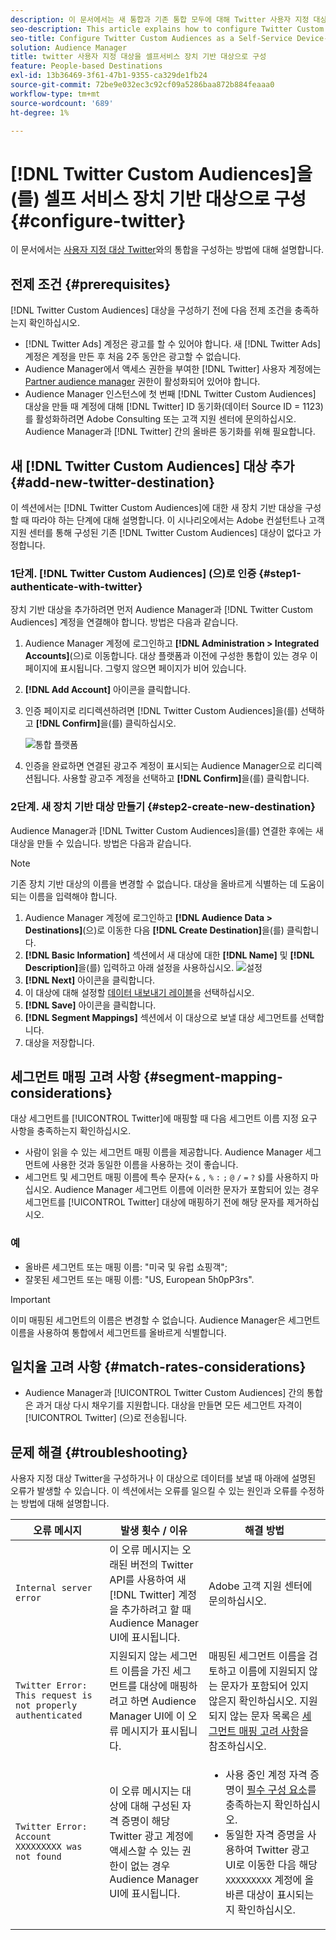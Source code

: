 ```yaml
---
description: 이 문서에서는 새 통합과 기존 통합 모두에 대해 Twitter 사용자 지정 대상을 구성하는 방법을 설명합니다.
seo-description: This article explains how to configure Twitter Custom Audiences for both new and existing integrations.
seo-title: Configure Twitter Custom Audiences as a Self-Service Device-Based Destination
solution: Audience Manager
title: twitter 사용자 지정 대상을 셀프서비스 장치 기반 대상으로 구성
feature: People-based Destinations
exl-id: 13b36469-3f61-47b1-9355-ca329de1fb24
source-git-commit: 72be9e032ec3c92cf09a5286baa872b884feaaa0
workflow-type: tm+mt
source-wordcount: '689'
ht-degree: 1%

---
```


# [!DNL Twitter Custom Audiences]을(를) 셀프 서비스 장치 기반 대상으로 구성 {#configure-twitter}

이 문서에서는 [사용자 지정 대상 Twitter](https://business.twitter.com/en/help/campaign-setup/campaign-targeting/custom-audiences.html)와의 통합을 구성하는 방법에 대해 설명합니다.

## 전제 조건 {#prerequisites}

[!DNL Twitter Custom Audiences] 대상을 구성하기 전에 다음 전제 조건을 충족하는지 확인하십시오.

* [!DNL Twitter Ads] 계정은 광고를 할 수 있어야 합니다. 새 [!DNL Twitter Ads] 계정은 계정을 만든 후 처음 2주 동안은 광고할 수 없습니다.
* Audience Manager에서 액세스 권한을 부여한 [!DNL Twitter] 사용자 계정에는 [Partner audience manager](https://business.twitter.com/en/help/troubleshooting/multi-user-login-faq.html#accesslevels) 권한이 활성화되어 있어야 합니다.
* Audience Manager 인스턴스에 첫 번째 [!DNL Twitter Custom Audiences] 대상을 만들 때 계정에 대해 [!DNL Twitter] ID 동기화(데이터 Source ID = 1123)를 활성화하려면 Adobe Consulting 또는 고객 지원 센터에 문의하십시오. Audience Manager과 [!DNL Twitter] 간의 올바른 동기화를 위해 필요합니다.

## 새 [!DNL Twitter Custom Audiences] 대상 추가 {#add-new-twitter-destination}

이 섹션에서는 [!DNL Twitter Custom Audiences]에 대한 새 장치 기반 대상을 구성할 때 따라야 하는 단계에 대해 설명합니다. 이 시나리오에서는 Adobe 컨설턴트나 고객 지원 센터를 통해 구성된 기존 [!DNL Twitter Custom Audiences] 대상이 없다고 가정합니다.

### 1단계. [!DNL Twitter Custom Audiences] (으)로 인증 {#step1-authenticate-with-twitter}

장치 기반 대상을 추가하려면 먼저 Audience Manager과 [!DNL Twitter Custom Audiences] 계정을 연결해야 합니다. 방법은 다음과 같습니다.

1. Audience Manager 계정에 로그인하고 **[!DNL Administration > Integrated Accounts]**(으)로 이동합니다. 대상 플랫폼과 이전에 구성한 통합이 있는 경우 이 페이지에 표시됩니다. 그렇지 않으면 페이지가 비어 있습니다.
1. **[!DNL Add Account]** 아이콘을 클릭합니다.
1. 인증 페이지로 리디렉션하려면 [!DNL Twitter Custom Audiences]을(를) 선택하고 **[!DNL Confirm]**&#x200B;을(를) 클릭하십시오.

   ![통합 플랫폼](assets/dbd-integrated-platforms.png)

1. 인증을 완료하면 연결된 광고주 계정이 표시되는 Audience Manager으로 리디렉션됩니다. 사용할 광고주 계정을 선택하고 **[!DNL Confirm]**&#x200B;을(를) 클릭합니다.

### 2단계. 새 장치 기반 대상 만들기 {#step2-create-new-destination}

Audience Manager과 [!DNL Twitter Custom Audiences]을(를) 연결한 후에는 새 대상을 만들 수 있습니다. 방법은 다음과 같습니다.

>[!NOTE]
>
>기존 장치 기반 대상의 이름을 변경할 수 없습니다. 대상을 올바르게 식별하는 데 도움이 되는 이름을 입력해야 합니다.

1. Audience Manager 계정에 로그인하고 **[!DNL Audience Data > Destinations]**(으)로 이동한 다음 **[!DNL Create Destination]**&#x200B;을(를) 클릭합니다.
1. **[!DNL Basic Information]** 섹션에서 새 대상에 대한 **[!DNL Name]** 및 **[!DNL Description]**&#x200B;을(를) 입력하고 아래 설정을 사용하십시오. ![설정](assets/dbd-new-basic.png)
1. **[!DNL Next]** 아이콘을 클릭합니다.
1. 이 대상에 대해 설정할 [데이터 내보내기 레이블](/help/using/features/data-export-controls.md#controls-labels)을 선택하십시오.
1. **[!DNL Save]** 아이콘을 클릭합니다.
1. **[!DNL Segment Mappings]** 섹션에서 이 대상으로 보낼 대상 세그먼트를 선택합니다.
1. 대상을 저장합니다.

## 세그먼트 매핑 고려 사항 {#segment-mapping-considerations}

대상 세그먼트를 [!UICONTROL Twitter]에 매핑할 때 다음 세그먼트 이름 지정 요구 사항을 충족하는지 확인하십시오.

* 사람이 읽을 수 있는 세그먼트 매핑 이름을 제공합니다. Audience Manager 세그먼트에 사용한 것과 동일한 이름을 사용하는 것이 좋습니다.
* 세그먼트 및 세그먼트 매핑 이름에 특수 문자(`+` `&` `,` `%` `:` `;` `@` `/` `=` `?` `$`)를 사용하지 마십시오. Audience Manager 세그먼트 이름에 이러한 문자가 포함되어 있는 경우 세그먼트를 [!UICONTROL Twitter] 대상에 매핑하기 전에 해당 문자를 제거하십시오.

### 예

* 올바른 세그먼트 또는 매핑 이름: &quot;미국 및 유럽 쇼핑객&quot;;
* 잘못된 세그먼트 또는 매핑 이름: &quot;US, European 5h0pP3rs&quot;.

>[!IMPORTANT]
>
>이미 매핑된 세그먼트의 이름은 변경할 수 없습니다. Audience Manager은 세그먼트 이름을 사용하여 통합에서 세그먼트를 올바르게 식별합니다.

## 일치율 고려 사항 {#match-rates-considerations}

* Audience Manager과 [!UICONTROL Twitter Custom Audiences] 간의 통합은 과거 대상 다시 채우기를 지원합니다. 대상을 만들면 모든 세그먼트 자격이 [!UICONTROL Twitter] (으)로 전송됩니다.

## 문제 해결 {#troubleshooting}

사용자 지정 대상 Twitter을 구성하거나 이 대상으로 데이터를 보낼 때 아래에 설명된 오류가 발생할 수 있습니다. 이 섹션에서는 오류를 일으킬 수 있는 원인과 오류를 수정하는 방법에 대해 설명합니다.

| 오류 메시지 | 발생 횟수 / 이유 | 해결 방법 |
|---|---|---|
| `Internal server error` | 이 오류 메시지는 오래된 버전의 Twitter API를 사용하여 새 [!DNL Twitter] 계정을 추가하려고 할 때 Audience Manager UI에 표시됩니다. | Adobe 고객 지원 센터에 문의하십시오. |
| `Twitter Error: This request is not properly authenticated` | 지원되지 않는 세그먼트 이름을 가진 세그먼트를 대상에 매핑하려고 하면 Audience Manager UI에 이 오류 메시지가 표시됩니다. | 매핑된 세그먼트 이름을 검토하고 이름에 지원되지 않는 문자가 포함되어 있지 않은지 확인하십시오. 지원되지 않는 문자 목록은 [세그먼트 매핑 고려 사항](#segment-mapping-considerations)을 참조하십시오. |
| `Twitter Error: Account XXXXXXXXX was not found` | 이 오류 메시지는 대상에 대해 구성된 자격 증명이 해당 Twitter 광고 계정에 액세스할 수 있는 권한이 없는 경우 Audience Manager UI에 표시됩니다. | <ul><li>사용 중인 계정 자격 증명이 [필수 구성 요소](#prerequisites)를 충족하는지 확인하십시오.</li><li>동일한 자격 증명을 사용하여 Twitter 광고 UI로 이동한 다음 해당 `XXXXXXXXX` 계정에 올바른 대상이 표시되는지 확인하십시오. </li></ul> |